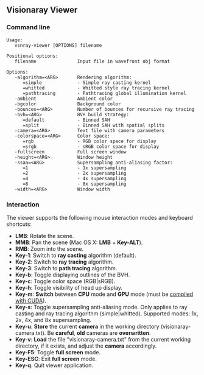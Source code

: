 Visionaray Viewer
-----------------

### Command line

```
Usage:
   vsnray-viewer [OPTIONS] filename

Positional options:
   filename               Input file in wavefront obj format

Options:
   -algorithm=<ARG>       Rendering algorithm:
      =simple             - Simple ray casting kernel
      =whitted            - Whitted style ray tracing kernel
      =pathtracing        - Pathtracing global illumination kernel
   -ambient               Ambient color
   -bgcolor               Background color
   -bounces=<ARG>         Number of bounces for recursive ray tracing
   -bvh=<ARG>             BVH build strategy:
      =default            - Binned SAH
      =split              - Binned SAH with spatial splits
   -camera=<ARG>          Text file with camera parameters
   -colorspace=<ARG>      Color space:
      =rgb                - RGB color space for display
      =srgb               - sRGB color space for display
   -fullscreen            Full screen window
   -height=<ARG>          Window height
   -ssaa=<ARG>            Supersampling anti-aliasing factor:
      =1                  - 1x supersampling
      =2                  - 2x supersampling
      =4                  - 4x supersampling
      =8                  - 8x supersampling
   -width=<ARG>           Window width
```

### Interaction

The viewer supports the following mouse interaction modes and keyboard shortcuts:

* **LMB**: Rotate the scene.
* **MMB**: Pan the scene (Mac OS X: **LMB** + **Key-ALT**).
* **RMB**: Zoom into the scene.
* **Key-1**: Switch to **ray casting** algorithm (default).
* **Key-2**: Switch to **ray tracing** algorithm.
* **Key-3**: Switch to **path tracing** algorithm.
* **Key-b**: Toggle displaying outlines of the BVH.
* **Key-c**: Toggle color space (RGB|sRGB).
* **Key-h**: Toggle visibility of head up display.
* **Key-m**: **Switch** between **CPU** mode and **GPU** mode (must be [compiled with CUDA](#build-cuda)).
* **Key-s**: Toggle supersampling anti-aliasing mode. Only applies to ray casting and ray tracing algorithm (simple|whitted). Supported modes: 1x, 2x, 4x, and 8x supersampling.
* **Key-u**: **Store** the current **camera** in the working directory (visionaray-camera.txt). Be **careful**, **old** cameras are **overwritten**.
* **Key-v**: **Load** the file "visionaray-camera.txt" from the current working directory, if it exists, and adjust the **camera** accordingly.
* **Key-F5**: Toggle **full screen** mode.
* **Key-ESC**: Exit **full screen** mode.
* **Key-q**: Quit viewer application.
